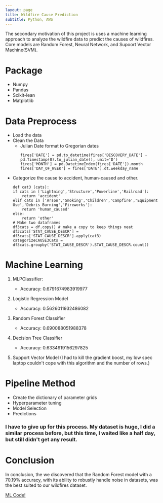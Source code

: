 ```yaml
---
layout: page
title: Wildfire Cause Prediction
subtitle: Python, AWS
---
```


<div class="main-explain-area jumbotron">
  <p>The secondary motivation of this project is uses a machine learning approach to analyze the wildfire data to predict the causes of wildfires. Core models are Random Forest, Neural Network, and Supoort Vector Machine(SVM).  </p>
</div>

# Package
  - Numpy 
  - Pandas
  - Scikit-lean
  - Matplotlib

# Data Preprocess
  - Load the data 
  - Clean the Data
    - Julian Date format to Gregorian dates
      ```
      fires['DATE'] = pd.to_datetime(fires['DISCOVERY_DATE'] - pd.Timestamp(0).to_julian_date(), unit='D')
      fires['MONTH'] = pd.DatetimeIndex(fires['DATE']).month
      fires['DAY_OF_WEEK'] = fires['DATE'].dt.weekday_name
      ```
  - Categorize the cause to accident, human-caused and other.
    ```
    def cat3 (cats):
    if cats in ['Lightning','Structure','Powerline','Railroad']:
        return 'accident'
    elif cats in ['Arson','Smoking','Children','Campfire','Equipment Use','Debris Burning','Fireworks']:
        return 'human_caused'
    else:
        return 'other'
    # Make two dataframes 
    df3cats = df.copy() # make a copy to keep things neat
    df3cats['STAT_CAUSE_DESCR'] = df3cats['STAT_CAUSE_DESCR'].apply(cat3)
    categorizeCAUSE3Cats = df3cats.groupby('STAT_CAUSE_DESCR').STAT_CAUSE_DESCR.count()
    ```

# Machine Learning
1. MLPClassifier: 
   - Accuracy: 0.6791674983919977
   
2. Logistic Regression Model
   - Accuracy: 0.5626011932486082
   
3. Random Forest Classifier
   - Accuracy: 0.690088051988378
   
4. Decision Tree Classifier
   - Accuracy: 0.6334919156297825
   
5. Support Vector Model (I had to kill the gradient boost, my low spec laptop couldn't cope with this algorithm and the number of rows.) 

# Pipeline Method
  - Create the dictionary of parameter grids
  - Hyperparameter tuning
  - Model Selection
  - Predictions

### I have to give up for this process. My dataset is huge, I did a similar process before, but this time, I waited like a half day, but still didn't get any result.
  
# Conclusion 

In conclusion, the we discovered that the Random Forest model with a 70.19% accuracy, with its ability to robustly handle noise in datasets, was the best suited to our wildfires dataset. 


<div class="get-started-wrap">
  <a class="btn btn-success btn-lg get-started-btn" href="https://github.com/jwu142/Capstone-Project-2019/tree/master/">ML Code!</a>
</div>
